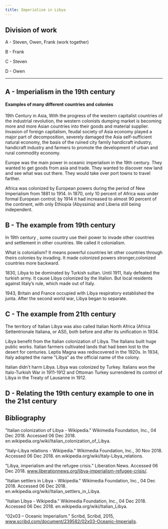 ```yaml
---
title: Imperialism in Libya
---
```


## Division of work

A - Steven, Owen, Frank (work together)

B - Frank

C - Steven

D - Owen

---

## A - Imperialism in the 19th century

#### Examples of many different countries and colonies

19th Century in Asia, With the progress of the western capitalist countries of the industrial revolution, the western colonists dumping market is becoming more and more Asian countries into their goods and material supplier. Invasion of foreign capitalism, feudal society of Asia economy played a major part of decomposition, severely damaged the Asia self-sufficient natural economy, the basis of the ruined city family handicraft industry, handicraft industry and farmers to promote the development of urban and rural commodity economy. 

Europe was the main power in oceanic imperialism  in the 19th century. They wanted to get goods from asia and trade. They wanted to discover new land and see what was out there. They would take over port towns to travel farther. 

Africa was colonized by European powers during the period of New Imperialism from 1881 to 1914. In 1870, only 10 percent of Africa was under formal European control; by 1914 it had increased to almost 90 percent of the continent, with only Ethiopia (Abyssinia) and Liberia still being independent. 

## B - The example from 19th century

In 19th century , some country use their power to invade other countries and settlement in other countries. We called it colonialism.

What is colonialism? It means powerful countries let other countries through theirs colonies by invading. It made colonized powers stronger,colonized countries more backward.

1830, Libya to be dominated by Turkish sultan. Until 1911, Italy defeated the turkish army. It cause Libya colonized by the litalion. But local residents against litaly’s rule, which made out of Italy.

1943, Britain and France occupied with Libya respiratory established the junta. After the second world war, Libya began to separate.

## C - The example from 21th century

The territory of Italian Libya was also called Italian North Africa (Africa Settentrionale Italiana, or ASI), both before and after its unification in 1934.

Libya benefit from the Italian colonization of Libya. The Italians built huge public works. Italian farmers cultivated lands that had been lost to the desert for centuries. Leptis Magna was rediscovered in the 1920s. In 1934, Italy adopted the name "Libya" as the official name of the colony. 

Italian didn’t harm Libya. Libya was colonized by Turkey. Italians won the Italo-Turkish War in 1911-1912 and Ottoman Turkey surrendered its control of Libya in the Treaty of Lausanne in 1912. 

## D - Relating the 19th century example to one in the 21st century


## Bibliography

"Italian colonization of Libya - Wikipedia." Wikimedia Foundation, Inc., 04 Dec 2018. Accessed 06 Dec 2018. en.wikipedia.org/wiki/Italian_colonization_of_Libya.

"Italy–Libya relations - Wikipedia." Wikimedia Foundation, Inc., 30 Nov 2018. Accessed 06 Dec 2018. en.wikipedia.org/wiki/Italy-Libya_relations.

"Libya, imperialism and the refugee crisis." Liberation News. Accessed 06 Dec 2018. www.liberationnews.org/libya-imperialism-refugee-crisis/.

"Italian settlers in Libya - Wikipedia." Wikimedia Foundation, Inc., 04 Dec 2018. Accessed 06 Dec 2018. en.wikipedia.org/wiki/Italian_settlers_in_Libya.

"Italian Libya - Wikipedia." Wikimedia Foundation, Inc., 04 Dec 2018. Accessed 06 Dec 2018. en.wikipedia.org/wiki/Italian_Libya.

“02x03 – Oceanic Imperialism.” Scribd, Scribd, 2015, www.scribd.com/document/239582/02x03-Oceanic-Imperialis.
